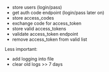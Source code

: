 - store users (login/pass)
- get auth code endpoint (login/pass later on)
- store access_codes
- exchange code for access_token
- store valid access_tokens
- validate access_token endpoint
- remove access_token from valid list

Less important:

- add logging into file
- clear old logs >> 7 days
